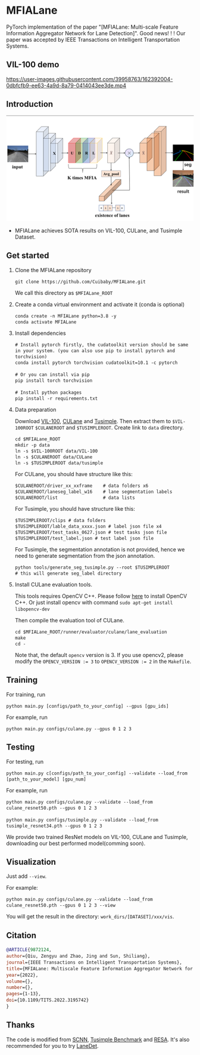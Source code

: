 # MFIALane
PyTorch implementation of the paper "[MFIALane: Multi-scale Feature Information
Aggregator Network for Lane Detection]". 
Good news! ! ! Our paper was accepted by IEEE Transactions on Intelligent Transportation Systems.


## VIL-100 demo
https://user-images.githubusercontent.com/39958763/162392004-0dbfcfb9-ee63-4a9d-8a79-0414043ee3de.mp4


## Introduction
![intro](arch.png "intro")
- MFIALane achieves SOTA results on VIL-100, CULane, and Tusimple Dataset.

## Get started
1. Clone the MFIALane repository
    ```
    git clone https://github.com/Cuibaby/MFIALane.git
    ```
    We call this directory as `$MFIALane_ROOT`

2. Create a conda virtual environment and activate it (conda is optional)

    ```Shell
    conda create -n MFIALane python=3.8 -y
    conda activate MFIALane
    ```

3. Install dependencies

    ```Shell
    # Install pytorch firstly, the cudatoolkit version should be same in your system. (you can also use pip to install pytorch and torchvision)
    conda install pytorch torchvision cudatoolkit=10.1 -c pytorch

    # Or you can install via pip
    pip install torch torchvision

    # Install python packages
    pip install -r requirements.txt
    ```

4. Data preparation

    Download [VIL-100](https://github.com/yujun0-0/MMA-Net/tree/main/dataset), [CULane](https://xingangpan.github.io/projects/CULane.html) and [Tusimple](https://github.com/TuSimple/tusimple-benchmark/issues/3). Then extract them to  `$VIL-100ROOT` `$CULANEROOT` and `$TUSIMPLEROOT`. Create link to `data` directory.
    
    ```Shell
    cd $MFIALane_ROOT
    mkdir -p data
    ln -s $VIL-100ROOT data/VIL-100
    ln -s $CULANEROOT data/CULane
    ln -s $TUSIMPLEROOT data/tusimple
    ```

    For CULane, you should have structure like this:
    ```
    $CULANEROOT/driver_xx_xxframe    # data folders x6
    $CULANEROOT/laneseg_label_w16    # lane segmentation labels
    $CULANEROOT/list                 # data lists
    ```

    For Tusimple, you should have structure like this:
    ```
    $TUSIMPLEROOT/clips # data folders
    $TUSIMPLEROOT/lable_data_xxxx.json # label json file x4
    $TUSIMPLEROOT/test_tasks_0627.json # test tasks json file
    $TUSIMPLEROOT/test_label.json # test label json file

    ```

    For Tusimple, the segmentation annotation is not provided, hence we need to generate segmentation from the json annotation. 

    ```Shell
    python tools/generate_seg_tusimple.py --root $TUSIMPLEROOT
    # this will generate seg_label directory
    ```

5. Install CULane evaluation tools. 

    This tools requires OpenCV C++. Please follow [here](https://docs.opencv.org/master/d7/d9f/tutorial_linux_install.html) to install OpenCV C++.  Or just install opencv with command `sudo apt-get install libopencv-dev`

    
    Then compile the evaluation tool of CULane.
    ```Shell
    cd $MFIALane_ROOT/runner/evaluator/culane/lane_evaluation
    make
    cd -
    ```
    
    Note that, the default `opencv` version is 3. If you use opencv2, please modify the `OPENCV_VERSION := 3` to `OPENCV_VERSION := 2` in the `Makefile`.


## Training

For training, run

```Shell
python main.py [configs/path_to_your_config] --gpus [gpu_ids]
```


For example, run
```Shell
python main.py configs/culane.py --gpus 0 1 2 3
```

## Testing
For testing, run
```Shell
python main.py c[configs/path_to_your_config] --validate --load_from [path_to_your_model] [gpu_num]
```

For example, run
```Shell
python main.py configs/culane.py --validate --load_from culane_resnet50.pth --gpus 0 1 2 3

python main.py configs/tusimple.py --validate --load_from tusimple_resnet34.pth --gpus 0 1 2 3
```


We provide two trained ResNet models on VIL-100, CULane and Tusimple, downloading our best performed model(comming soon).
<!-- (Tusimple: [GoogleDrive](https://drive.google.com/file/d/1M1xi82y0RoWUwYYG9LmZHXWSD2D60o0D/view?usp=sharing)/[BaiduDrive(code:s5ii)](https://pan.baidu.com/s/1CgJFrt9OHe-RUNooPpHRGA),
CULane: [GoogleDrive](https://drive.google.com/file/d/1pcqq9lpJ4ixJgFVFndlPe42VgVsjgn0Q/view?usp=sharing)/[BaiduDrive(code:rlwj)](https://pan.baidu.com/s/1ODKAZxpKrZIPXyaNnxcV3g), VIL-100: [GoogleDrive](https://drive.google.com/file/d/1M1xi82y0RoWUwYYG9LmZHXWSD2D60o0D/view?usp=sharing)/[BaiduDrive(code:s5ii)](https://pan.baidu.com/s/1CgJFrt9OHe-RUNooPpHRGA)
) -->

## Visualization
Just add `--view`.

For example:
```Shell
python main.py configs/culane.py --validate --load_from culane_resnet50.pth --gpus 0 1 2 3 --view
```
You will get the result in the directory: `work_dirs/[DATASET]/xxx/vis`.

## Citation

```BibTeX
@ARTICLE{9872124,  
author={Qiu, Zengyu and Zhao, Jing and Sun, Shiliang},  
journal={IEEE Transactions on Intelligent Transportation Systems},   
title={MFIALane: Multiscale Feature Information Aggregator Network for Lane Detection},   
year={2022},  
volume={},  
number={},  
pages={1-13},  
doi={10.1109/TITS.2022.3195742}
}
```

## Thanks

The code is modified from [SCNN](https://github.com/XingangPan/SCNN), [Tusimple Benchmark](https://github.com/TuSimple/tusimple-benchmark) and [RESA](https://github.com/zjulearning/resa.git). It's also recommended for you to try  [LaneDet](https://github.com/Turoad/lanedet). 
